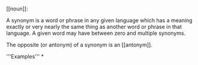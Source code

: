 [[noun]]:

A synonym is a word or phrase in any given language which has a meaning exactly or very nearly the same thing as another word or phrase in that language. A given word may have between zero and multiple synonyms.

The opposite (or antonym) of a synonym is an [[antonym]].


'''Examples'''
*